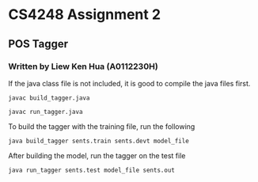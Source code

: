 # CS4248 Assignment 2
## POS Tagger
### Written by Liew Ken Hua (A0112230H)

If the java class file is not included, it is good to compile the java files first.

`javac build_tagger.java`

`javac run_tagger.java`


To build the tagger with the training file, run the following

`java build_tagger sents.train sents.devt model_file`

After building the model, run the tagger on the test file

`java run_tagger sents.test model_file sents.out`
